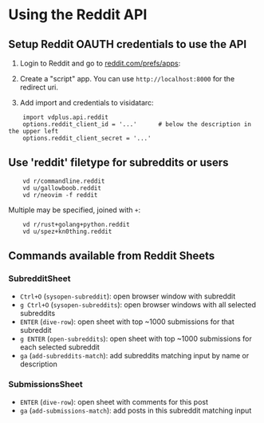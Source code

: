 # Using the Reddit API

## Setup Reddit OAUTH credentials to use the API

1. Login to Reddit and go to [reddit.com/prefs/apps](https://www.reddit.com/prefs/apps):

2. Create a "script" app.  You can use `http://localhost:8000` for the redirect uri.

3. Add import and credentials to visidatarc:

```
    import vdplus.api.reddit
    options.reddit_client_id = '...'      # below the description in the upper left
    options.reddit_client_secret = '...'
```

## Use 'reddit' filetype for subreddits or users

```
    vd r/commandline.reddit
    vd u/gallowboob.reddit
    vd r/neovim -f reddit
```

Multiple may be specified, joined with `+`:

```
    vd r/rust+golang+python.reddit
    vd u/spez+kn0thing.reddit
```
## Commands available from Reddit Sheets

### SubredditSheet

- `Ctrl+O` (`sysopen-subreddit`): open browser window with subreddit
- `g Ctrl+O` (`sysopen-subreddits`): open browser windows with all selected subreddits
- `ENTER` (`dive-row`): open sheet with top ~1000 submissions for that subreddit
- `g ENTER` (`open-subreddits`): open sheet with top ~1000 submissions for each selected subreddit
- `ga` (`add-subreddits-match`): add subreddits matching input by name or description

### SubmissionsSheet

- `ENTER` (`dive-row`): open sheet with comments for this post
- `ga` (`add-submissions-match`): add posts in this subreddit matching input
